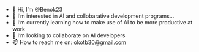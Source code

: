 - 👋 Hi, I’m @Benok23
- 👀 I’m interested in AI and collobarative development programs...
- 🌱 I’m currently learning how to make use of AI to be more productive at work
- 💞️ I’m looking to collaborate on AI developers
- 📫 How to reach me on: okotb30@gmail.com

<!---
Benok23/Benok23 is a ✨ special ✨ repository because its `README.md` (this file) appears on your GitHub profile.
You can click the Preview link to take a look at your changes.
--->
